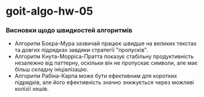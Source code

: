 # goit-algo-hw-05

### Висновки щодо швидкостей алгоритмів

- Алгоритм Боєра-Мура зазвичай працює швидше на великих текстах та довгих підрядках завдяки стратегії "пропусків".
- Алгоритм Кнута-Морріса-Пратта показує стабільну продуктивність незалежно від паттерну, оскільки він не пропускає символи, але має більш складну ініціалізацію.
- Алгоритм Рабіна-Карпа може бути ефективним для коротких підрядків, але його ефективність значно знижується через можливі колізії хешів.

